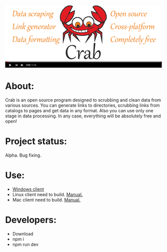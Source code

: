 
[![crab](https://raw.githubusercontent.com/StekolschikovV/crab/master/img/promo.png)](https://youtu.be/-hlMI1d_5_w)

About:
===================
Crab is an open source program designed to scrubbing and clean data from various sources. You can generate links to directories, scrubbing links from catalogs to pages and get data in any format. Also you can use only one stage in data processing. In any case, everything will be absolutely free and open!

Project status:
===================
Alpha. Bug fixing.

Use:
===================
- [Windows client ](https://github.com/StekolschikovV/crab/raw/master/dist/)
- Linux client need to build. [Manual.](https://www.electron.build/)
- Mac client need to build. [Manual.](https://www.electron.build/)

Developers:
===================
- Download 
- npm i
- npm run dev
